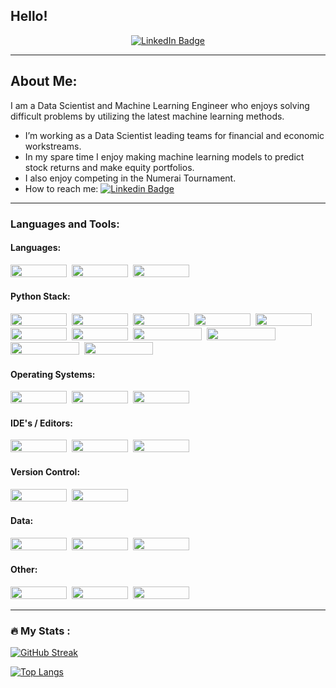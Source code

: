 ## Hello!

<div id="badges", align="center">
  <a href="https://www.linkedin.com/in/adam-damko-cfa/">
    <img src="https://img.shields.io/badge/LinkedIn-blue?style=for-the-badge&logo=linkedin&logoColor=white" alt="LinkedIn Badge"/>
  </a>
</div>

---

## About Me:

I am a Data Scientist and Machine Learning Engineer who enjoys solving difficult problems by utilizing the latest machine learning methods.

- I’m working as a Data Scientist leading teams for financial and economic workstreams.
- In my spare time I enjoy making machine learning models to predict stock returns and make equity portfolios.
- I also enjoy competing in the Numerai Tournament.
- How to reach me: [![Linkedin Badge](https://img.shields.io/badge/-blue?style=flat&logo=Linkedin&logoColor=white)](https://www.linkedin.com/in/adam-damko-cfa/)

---

### Languages and Tools:

#### Languages:
<div>
  <img src="https://img.shields.io/badge/python-3670A0?style=for-the-badge&logo=python&logoColor=ffdd54" width="90" height="20"/>&nbsp;
  <img src="https://img.shields.io/badge/R-276DC3?style=for-the-badge&logo=r&logoColor=white" width="90" height="20"/>&nbsp;
  <img src="https://img.shields.io/badge/LaTeX-47A141?style=for-the-badge&logo=LaTeX&logoColor=white" width="90" height="20"/>&nbsp;
<div>  
  
#### Python Stack:
<div>
  <img src="https://img.shields.io/badge/Pandas-2C2D72?style=for-the-badge&logo=pandas&logoColor=white" width="90" height="20"/>&nbsp;
  <img src="https://img.shields.io/badge/Numpy-777BB4?style=for-the-badge&logo=numpy&logoColor=white" width="90" height="20"/>&nbsp;
  <img src="https://img.shields.io/badge/SciPy-654FF0?style=for-the-badge&logo=SciPy&logoColor=white" width="90" height="20"/>&nbsp;
  <img src="https://img.shields.io/badge/scikit_learn-F7931E?style=for-the-badge&logo=scikit-learn&logoColor=white" width="90" height="20"/>&nbsp;
  <img src="https://img.shields.io/badge/Keras-D00000?style=for-the-badge&logo=Keras&logoColor=white" width="90" height="20"/>&nbsp;
  <img src="https://img.shields.io/badge/TensorFlow-FF6F00?style=for-the-badge&logo=TensorFlow&logoColor=white" width="90" height="20"/>&nbsp;
  <img src="https://img.shields.io/badge/Apache_Spark-FFFFFF?style=for-the-badge&logo=apachespark&logoColor=#E35A16" width="90" height="20"/>&nbsp;
  <img src="https://img.shields.io/badge/LightGBM-Advanced-blue" width="110" height="20"/>&nbsp;
  <img src="https://img.shields.io/badge/XGBoost-Advanced-blue" width="110" height="20"/>&nbsp;
  <img src="https://img.shields.io/badge/Optuna-Advanced-green" width="110" height="20"/>&nbsp;
  <img src="https://img.shields.io/badge/statsmodels-Advanced-green" width="110" height="20"/>&nbsp;
<div>
  
#### Operating Systems:
<div>  
  <img src="https://img.shields.io/badge/Linux-FCC624?style=for-the-badge&logo=linux&logoColor=black" width="90" height="20"/>&nbsp;
  <img src="https://img.shields.io/badge/Ubuntu-E95420?style=for-the-badge&logo=ubuntu&logoColor=white" width="90" height="20"/>&nbsp;
  <img src="https://img.shields.io/badge/Windows-0078D6?style=for-the-badge&logo=windows&logoColor=white" width="90" height="20"/>&nbsp;
<div>
  
#### IDE's / Editors:
<div>
  <img src="https://img.shields.io/badge/PyCharm-000000.svg?&style=for-the-badge&logo=PyCharm&logoColor=white" width="90" height="20"/>&nbsp;
  <img src="https://img.shields.io/badge/VSCode-0078D4?style=for-the-badge&logo=visual%20studio%20code&logoColor=white" width="90" height="20"/>&nbsp;
  <img src="https://img.shields.io/badge/Jupyter-F37626.svg?&style=for-the-badge&logo=Jupyter&logoColor=white" width="90" height="20"/>&nbsp;
<div>
  
#### Version Control:
<div>
  <img src="https://img.shields.io/badge/GIT-E44C30?style=for-the-badge&logo=git&logoColor=white" width="90" height="20"/>&nbsp;
  <img src="https://img.shields.io/badge/GitHub-100000?style=for-the-badge&logo=github&logoColor=white" width="90" height="20"/>&nbsp;
<div>  
  
#### Data:
<div>
  <img src="https://img.shields.io/badge/Amazon_AWS-FF9900?style=for-the-badge&logo=amazonaws&logoColor=white" width="90" height="20"/>&nbsp;
  <img src="https://img.shields.io/badge/PostgreSQL-316192?style=for-the-badge&logo=postgresql&logoColor=white" width="90" height="20"/>&nbsp;
  <img src="https://img.shields.io/badge/docker-%230db7ed.svg?style=for-the-badge&logo=docker&logoColor=white" width="90" height="20"/>&nbsp;
<div>
  
#### Other:
<div>
  <img src="https://img.shields.io/badge/powershell-5391FE?style=for-the-badge&logo=powershell&logoColor=white" width="90" height="20"/>&nbsp;
  <img src="https://img.shields.io/badge/Kaggle-20BEFF?style=for-the-badge&logo=Kaggle&logoColor=white" width="90" height="20"/>&nbsp;  
  <img src="https://img.shields.io/badge/Microsoft_Office-D83B01?style=for-the-badge&logo=microsoft-office&logoColor=white" width="90" height="20"/>&nbsp;
</div>

---

### :fire: My Stats :

[![GitHub Streak](http://github-readme-streak-stats.herokuapp.com?user=adamdamko&theme=dark&background=000000)](https://git.io/streak-stats)

[![Top Langs](https://github-readme-stats.vercel.app/api/top-langs/?username=adamdamko&layout=compact&theme=vision-friendly-dark)](https://github.com/anuraghazra/github-readme-stats)



